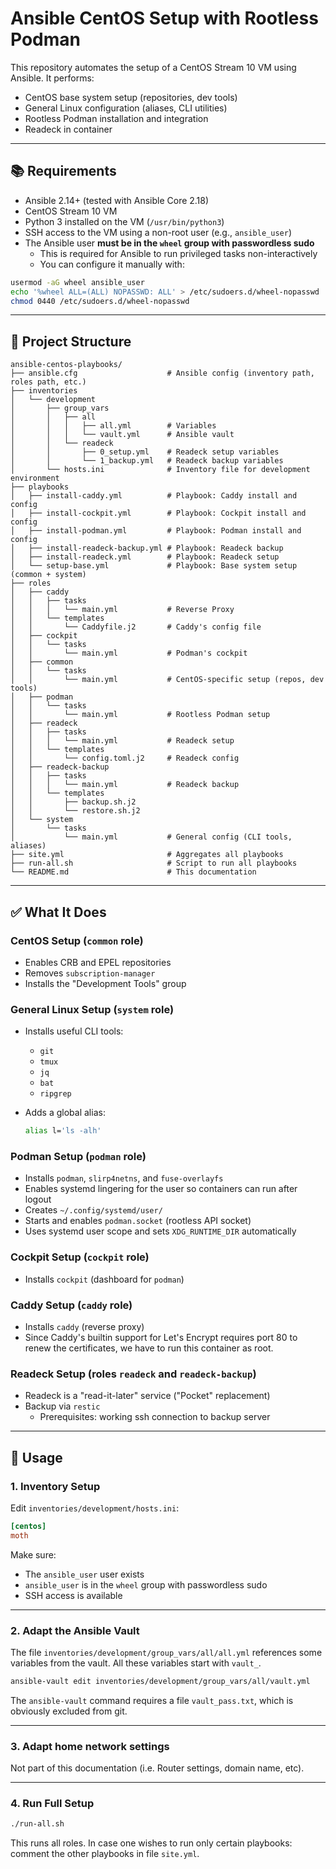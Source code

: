 # Ansible CentOS Setup with Rootless Podman

This repository automates the setup of a CentOS Stream 10 VM using Ansible. It performs:

- CentOS base system setup (repositories, dev tools)
- General Linux configuration (aliases, CLI utilities)
- Rootless Podman installation and integration
- Readeck in container

---

## 📚 Requirements

- Ansible 2.14+ (tested with Ansible Core 2.18)
- CentOS Stream 10 VM
- Python 3 installed on the VM (`/usr/bin/python3`)
- SSH access to the VM using a non-root user (e.g., `ansible_user`)
- The Ansible user **must be in the `wheel` group with passwordless sudo**
  - This is required for Ansible to run privileged tasks non-interactively
  - You can configure it manually with:

```bash
usermod -aG wheel ansible_user
echo '%wheel ALL=(ALL) NOPASSWD: ALL' > /etc/sudoers.d/wheel-nopasswd
chmod 0440 /etc/sudoers.d/wheel-nopasswd
```

---

## 📁 Project Structure

```text
ansible-centos-playbooks/
├── ansible.cfg                    # Ansible config (inventory path, roles path, etc.)
├── inventories
│   └── development
│       ├── group_vars
│       │   ├── all
│       │   │   ├── all.yml        # Variables
│       │   │   └── vault.yml      # Ansible vault
│       │   └── readeck
│       │       ├── 0_setup.yml    # Readeck setup variables
│       │       └── 1_backup.yml   # Readeck backup variables
│       └── hosts.ini              # Inventory file for development environment
├── playbooks
│   ├── install-caddy.yml          # Playbook: Caddy install and config
│   ├── install-cockpit.yml        # Playbook: Cockpit install and config
│   ├── install-podman.yml         # Playbook: Podman install and config
│   ├── install-readeck-backup.yml # Playbook: Readeck backup
│   ├── install-readeck.yml        # Playbook: Readeck setup
│   └── setup-base.yml             # Playbook: Base system setup (common + system)
├── roles
│   ├── caddy
│   │   ├── tasks
│   │   │   └── main.yml           # Reverse Proxy
│   │   └── templates
│   │       └── Caddyfile.j2       # Caddy's config file
│   ├── cockpit
│   │   └── tasks
│   │       └── main.yml           # Podman's cockpit
│   ├── common
│   │   └── tasks
│   │       └── main.yml           # CentOS-specific setup (repos, dev tools)
│   ├── podman
│   │   └── tasks
│   │       └── main.yml           # Rootless Podman setup
│   ├── readeck
│   │   ├── tasks
│   │   │   └── main.yml           # Readeck setup
│   │   └── templates
│   │       └── config.toml.j2     # Readeck config
│   ├── readeck-backup
│   │   ├── tasks
│   │   │   └── main.yml           # Readeck backup
│   │   └── templates
│   │       ├── backup.sh.j2
│   │       └── restore.sh.j2
│   └── system
│       └── tasks
│           └── main.yml           # General config (CLI tools, aliases)
├── site.yml                       # Aggregates all playbooks
├── run-all.sh                     # Script to run all playbooks
└── README.md                      # This documentation
```

---

## ✅ What It Does

### CentOS Setup (`common` role)

- Enables CRB and EPEL repositories
- Removes `subscription-manager`
- Installs the "Development Tools" group

### General Linux Setup (`system` role)

- Installs useful CLI tools:
  - `git`
  - `tmux`
  - `jq`
  - `bat`
  - `ripgrep`
- Adds a global alias:

  ```bash
  alias l='ls -alh'
  ```

### Podman Setup (`podman` role)

- Installs `podman`, `slirp4netns`, and `fuse-overlayfs`
- Enables systemd lingering for the user so containers can run after logout
- Creates `~/.config/systemd/user/`
- Starts and enables `podman.socket` (rootless API socket)
- Uses systemd user scope and sets `XDG_RUNTIME_DIR` automatically

### Cockpit Setup (`cockpit` role)

- Installs `cockpit` (dashboard for `podman`)

### Caddy Setup (`caddy` role)

- Installs `caddy` (reverse proxy)
- Since Caddy's builtin support for Let's Encrypt requires port 80 to renew the certificates, we have to run this container as root.

### Readeck Setup (roles `readeck` and `readeck-backup`)

- Readeck is a "read-it-later" service ("Pocket" replacement)
- Backup via `restic`
  - Prerequisites: working ssh connection to backup server

---

## 🚀 Usage

### 1. Inventory Setup

Edit `inventories/development/hosts.ini`:

```ini
[centos]
moth
```

Make sure:

- The `ansible_user` user exists
- `ansible_user` is in the `wheel` group with passwordless sudo
- SSH access is available

---

### 2. Adapt the Ansible Vault

The file `inventories/development/group_vars/all/all.yml` references some variables from the vault. All these variables start with `vault_`.

```bash
ansible-vault edit inventories/development/group_vars/all/vault.yml
```

The `ansible-vault` command requires a file `vault_pass.txt`, which is obviously excluded from git.

---

### 3. Adapt home network settings

Not part of this documentation (i.e. Router settings, domain name, etc).

---

### 4. Run Full Setup

```bash
./run-all.sh
```

This runs all roles. In case one wishes to run only certain playbooks: comment the other playbooks in file `site.yml`.
